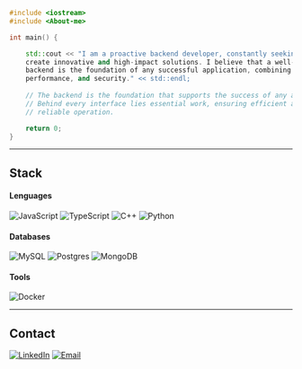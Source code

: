 ```cpp
#include <iostream>
#include <About-me>

int main() {

    std::cout << "I am a proactive backend developer, constantly seeking to
    create innovative and high-impact solutions. I believe that a well-structured
    backend is the foundation of any successful application, combining functionality, 
    performance, and security." << std::endl;
    
    // The backend is the foundation that supports the success of any application.
    // Behind every interface lies essential work, ensuring efficient and 
    // reliable operation.

    return 0;
}

```

---

## Stack
#### Lenguages
![JavaScript](https://img.shields.io/badge/javascript-%23323330.svg?style=for-the-badge&logo=javascript&logoColor=%23F7DF1E)
![TypeScript](https://img.shields.io/badge/TypeScript-3178C6?style=for-the-badge&logo=typescript&logoColor=white)
![C++](https://img.shields.io/badge/C++-00599C?style=for-the-badge&logo=c%2b%2b&logoColor=white)
![Python](https://img.shields.io/badge/Python-3776AB?style=for-the-badge&logo=python&logoColor=white)

#### Databases
![MySQL](https://img.shields.io/badge/MySQL-4479A1?style=for-the-badge&logo=mysql&logoColor=white)
![Postgres](https://img.shields.io/badge/postgres-%23316192.svg?style=for-the-badge&logo=postgresql&logoColor=white)
![MongoDB](https://img.shields.io/badge/mongodb-%2347A248.svg?style=for-the-badge&logo=mongodb&logoColor=white)

#### Tools
![Docker](https://img.shields.io/badge/Docker-2496ED?style=for-the-badge&logo=docker&logoColor=white)


---

## Contact
[![LinkedIn](https://img.shields.io/badge/-LinkedIn-0077B5?style=for-the-badge&logo=linkedin&logoColor=white)](https://www.linkedin.com/in/hugodelelis03/) [![Email](https://img.shields.io/badge/-Email-D14836?style=for-the-badge&logo=gmail&logoColor=white)](mailto:hugodelelis05@gmail.com) 






